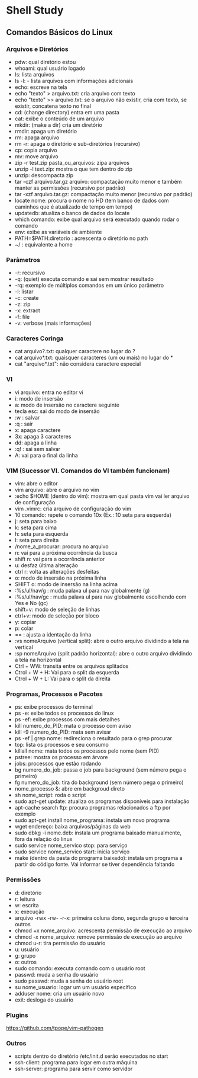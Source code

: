 # Shell Study

## Comandos Básicos do Linux

### Arquivos e Diretórios

- pdw: qual diretório estou
- whoami: qual usuário logado
- ls: lista arquivos
- ls -l: - lista arquivos com informações adicionais
- echo: escreve na tela
- echo "texto" > arquivo.txt: cria arquivo com texto
- echo "texto" >> arquivo.txt: se o arquivo não existir, cria com texto, se existir, concatena texto no final
- cd: (change directory) entra em uma pasta
- cat: exibe o conteúdo de um arquivo
- mkdir: (make a dir) cria um diretório
- rmdir: apaga um diretório
- rm: apaga arquivo
- rm -r: apaga o diretório e sub-diretórios (recursivo)
- cp: copia arquivo
- mv: move arquivo
- zip -r test.zip pasta_ou_arquivos: zipa arquivos
- unzip -l text.zip: mostra o que tem dentro do zip
- unzip: descompacta zip
- tar -czf arquivo.tar.gz arquivo: compactação muito menor e também manter as permissões (recursivo por padrão)
- tar -xzf arquivo.tar.gz: compactação muito menor (recursivo por padrão)
- locate nome: procura o nome no HD (tem banco de dados com caminhos que é atualizado de tempo em tempo)
- updatedb: atualiza o banco de dados do locate
- which comando: exibe qual arquivo será executado quando rodar o comando
- env: exibe as variáveis de ambiente
- PATH=$PATH:diretorio : acrescenta o diretório no path
- ~/ : equivalente a home

### Parâmetros

- -r: recursivo
- -q: (quiet) executa comando e sai sem mostrar resultado
- -rq: exemplo de múltiplos comandos em um único parâmetro
- -l: listar
- -c: create
- -z: zip
- -x: extract
- -f: file
- -v: verbose (mais informações)

### Caracteres Coringa

- cat arquivo?.txt: qualquer caractere no lugar do ?
- cat arquivo*.txt: quaisquer caracteres (um ou mais) no lugar do *
- cat "arquivo*.txt": não considera caractere especial

### VI

- vi arquivo: entra no editor vi
- i: modo de insersão
- a: modo de insersão no caractere seguinte
- tecla esc: sai do modo de insersão
- :w : salvar
- :q : sair
- x: apaga caractere
- 3x: apaga 3 caracteres
- dd: apaga a linha
- :q! : sai sem salvar
- A: vai para o final da linha

### VIM (Sucessor VI. Comandos do VI também funcionam)

- vim: abre o editor
- vim arquivo: abre o arquivo no vim
- :echo $HOME (dentro do vim): mostra em qual pasta vim vai ler arquivo de configuração
- vim .vimrc: cria arquivo de configuração do vim
- 10 comando: repete o comando 10x (Ex.: 10 seta para esquerda)
- j: seta para baixo
- k: seta para cima
- h: seta para esquerda
- l: seta para direita
- /nome_a_procurar: procura no arquivo
- n: vai para a próxima ocorrência da busca
- shift n: vai para a ocorrência anterior
- u: desfaz última alteração
- ctrl r: volta as alterações desfeitas
- o: modo de insersão na próxima linha
- SHIFT o: modo de insersão na linha acima
- :%s/ul/nav/g : muda palava ul para nav globalmente (g)
- :%s/ul/nav/gc : muda palava ul para nav globalmente escolhendo com Yes e No (gc)
- shift+v: modo de seleção de linhas
- ctrl+v: modo de seleção por bloco
- y: copiar
- p: colar
- == :  ajusta a identação da linha
- :vs nomeArquivo (vertical split): abre o outro arquivo dividindo a tela na vertical
- :sp nomeArquivo (split padrão horizontal): abre o outro arquivo dividindo a tela na horizontal
- Ctrl + WW: transita entre os arquivos splitados
- Ctrol + W + H: Vai para o split da esquerda 
- Ctrol + W + L: Vai para o split da direita

### Programas, Processos e Pacotes

- ps: exibe processos do terminal
- ps -e: exibe todos os processos do linux
- ps -ef: exibe processos com mais detalhes
- kill numero_do_PID: mata o processo com aviso
- kill -9 numero_do_PID: mata sem avisar
- ps -ef | grep nome: redireciona o resultado para o grep procurar
- top: lista os processos e seu consumo
- killall nome: mata todos os processos pelo nome (sem PID)
- pstree: mostra os processo em árvore
- jobs: processos que estão rodando
- bg numero_do_job: passa o job para background (sem número pega o primeiro)
- fg numero_do_job: tira do background (sem número pega o primeiro)
- nome_processo &: abre em backgroud direto
- sh nome_script: roda o script
- sudo apt-get update: atualiza os programas disponíveis para instalação
- apt-cache search ftp: procura programas relacionados a ftp por exemplo
- sudo apt-get install nome_programa: instala um novo programa
- wget endereço: baixa arquivos/páginas da web
- sudo dbkg -i nome.deb: instala um programa baixado manualmente, fora da relação do linux
- sudo service nome_servico stop: para serviço
- sudo service nome_servico start: inicia serviço
- make (dentro da pasta do programa baixado): instala um programa a partir do código fonte. Vai informar se tiver dependência faltando

### Permissões

- d: diretório
- r: leitura
- w: escrita
- x: execução
- arquivo -rwx -rw- -r-x: primeira coluna dono, segunda grupo e terceira outros
- chmod +x nome_arquivo: acrescenta permissão de execução ao arquivo
- chmod -x nome_arquivo: remove permissão de execução ao arquivo
- chmod u-r: tira permissão do usuário
- u: usuário
- g: grupo
- o: outros 
- sudo comando: executa comando com o usuário root
- passwd: muda a senha do usuário
- sudo passwd: muda a senha do usuário root
- su nome_usuario: logar um um usuário específico
- adduser nome: cria um usuário novo
- exit: desloga do usuário

### Plugins

https://github.com/tpope/vim-pathogen


### Outros

- scripts dentro do diretório /etc/init.d serão executados no start
- ssh-client: programa para logar em outra máquina
- ssh-server: programa para servir como servidor
